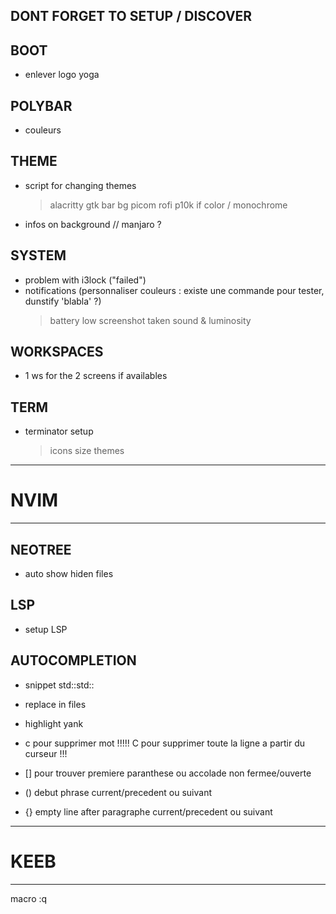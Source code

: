 ## DONT FORGET TO SETUP / DISCOVER

## BOOT
- enlever logo yoga
  
## POLYBAR
- couleurs

## THEME
- script for changing themes
	> alacritty
	> gtk
	> bar
	> bg
	> picom
	> rofi
	> p10k if color / monochrome
- infos on background // manjaro ?

## SYSTEM
- problem with i3lock ("failed")
- notifications (personnaliser couleurs : existe une commande pour tester, dunstify 'blabla' ?)
	> battery low
	> screenshot taken
	> sound & luminosity

## WORKSPACES
- 1 ws for the 2 screens if availables

## TERM
- terminator setup
    > icons size
    > themes


____________________________________________
# NVIM
____________________________________________

## NEOTREE
- auto show hiden files

## LSP
- setup LSP

## AUTOCOMPLETION
- snippet std::std::

- replace in files
- highlight yank

- c pour supprimer mot !!!!! C pour supprimer toute la ligne a partir du curseur !!!
- [] pour trouver premiere paranthese ou accolade non fermee/ouverte
- () debut phrase current/precedent ou suivant
- {} empty line after paragraphe current/precedent ou suivant

____________________________________________
# KEEB
____________________________________________

macro <Esc>:q
